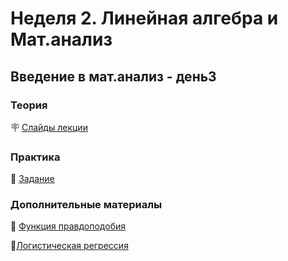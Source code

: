 # Неделя 2. Линейная алгебра и Мат.анализ
## Введение в мат.анализ - день3

### Теория
🪧 [Слайды лекции](../../slides/likelyhood.pdf)

### Практика

📍 [Задание](../05-05-task.ipynb)

### Дополнительные материалы

🎥 [Функция правдоподобия](https://habr.com/ru/company/otus/blog/585610/)

🎥[Логистическая регрессия](https://habr.com/ru/company/ods/blog/323890/)

